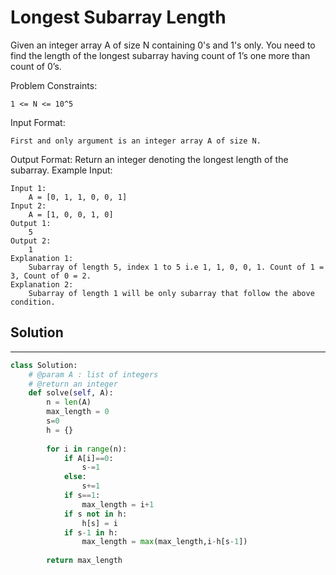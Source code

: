 <h1>Longest Subarray Length</h1>

<p>
Given an integer array A of size N containing 0's and 1's only.
You need to find the length of the longest subarray having count of 1’s one more than count of 0’s.

Problem Constraints:

    1 <= N <= 10^5
Input Format:

    First and only argument is an integer array A of size N.
Output Format:
    Return an integer denoting the longest length of the subarray.
Example Input:

    Input 1:
        A = [0, 1, 1, 0, 0, 1]
    Input 2:
        A = [1, 0, 0, 1, 0]
    Output 1:
        5
    Output 2:
        1
    Explanation 1:
        Subarray of length 5, index 1 to 5 i.e 1, 1, 0, 0, 1. Count of 1 = 3, Count of 0 = 2.
    Explanation 2:
        Subarray of length 1 will be only subarray that follow the above condition.
</p>

<h2>Solution</h2>

***

```python
class Solution:
    # @param A : list of integers
    # @return an integer
    def solve(self, A):
        n = len(A)
        max_length = 0
        s=0
        h = {}
        
        for i in range(n):
            if A[i]==0:
                s-=1
            else:
                s+=1
            if s==1:
                max_length = i+1
            if s not in h:
                h[s] = i
            if s-1 in h:
                max_length = max(max_length,i-h[s-1])
                
        return max_length
```
